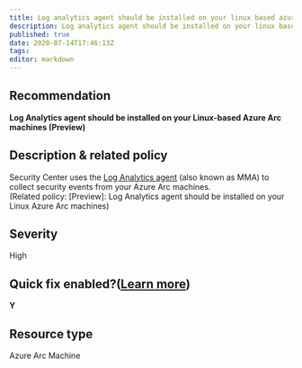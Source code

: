 ```yaml
---
title: Log analytics agent should be installed on your linux based azure arc machines preview
description: Log analytics agent should be installed on your linux based azure arc machines preview
published: true
date: 2020-07-14T17:46:13Z
tags:
editor: markdown
---
```


## Recommendation
**Log Analytics agent should be installed on your Linux-based Azure Arc machines (Preview)**

## Description & related policy
Security Center uses the [Log Analytics agent](https://docs.microsoft.com/azure/azure-monitor/platform/log-analytics-agent) (also known as MMA) to collect security events from your Azure Arc machines.<br>(Related policy: [Preview]: Log Analytics agent should be installed on your Linux Azure Arc machines)

## Severity
High

## Quick fix enabled?([Learn more](https://docs.microsoft.com/azure/security-center/security-center-remediate-recommendations#recommendations-with-quick-fix-remediation))
**Y**

## Resource type
Azure Arc Machine




